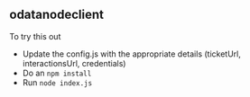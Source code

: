## odatanodeclient

To try this out
* Update the config.js with the appropriate details (ticketUrl, interactionsUrl, credentials)
* Do an `npm install`
* Run `node index.js`
